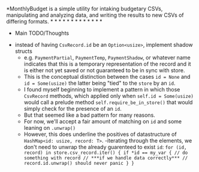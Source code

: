 *MonthlyBudget is a simple utility for intaking budgetary CSVs, manipulating and analyzing data, and writing the results to new CSVs of differing formats.
*
*
*
*
*
*
*
*
*
*
*
*
*
* Main TODO/Thoughts
- instead of having `CsvRecord.id` be an `Option<usize>`, implement shadow structs
    - e.g. `PaymentPartial`, `PaymentTemp`, `PaymentShadow`, or whatever name indicates
      that this is a temporary representation of the record and it is either not yet saved
      or not guaranteed to be in sync with store.
    - This is the conceptual distinction between the cases `id = None` and `id = Some(usize)`
      the latter being "tied" to the `store` by an `id`.
    - I found myself beginning to implement a pattern in which those `CsvRecord` methods,
      which applied only when `self.id = Some(usize)` would call a prelude method
      `self.require_be_in_store()` that would simply check for the presence of an `id`.
    - But that seemed like a bad pattern for many reasons.
    - For now, we'll accept a fair amount of matching on `id` and some leaning on `.unwrap()`
    - However, this does underline the positives of datastructure of
      `HashMap<id: usize, record: T>`.
        -iterating through the elements, we don't need to unwrap the already guarenteed to
          exist `id`:
          ```
          for (id, record) in store.csv_record.iter() {
            if *id == my_var {
              // do something with record
              // ***if we handle data correctly***
              // record.id.unwrap() should never panic
            }
          }
          ```
